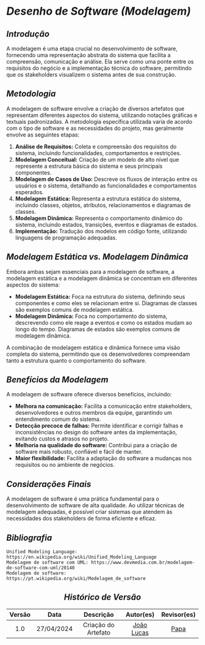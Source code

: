 # <a>*Desenho de Software (Modelagem)*</a>

## <a>*Introdução*</a>

A modelagem é uma etapa crucial no desenvolvimento de software, fornecendo uma representação abstrata do sistema que facilita a compreensão, comunicação e análise. Ela serve como uma ponte entre os requisitos do negócio e a implementação técnica do software, permitindo que os stakeholders visualizem o sistema antes de sua construção.

## <a>*Metodologia*</a>

A modelagem de software envolve a criação de diversos artefatos que representam diferentes aspectos do sistema, utilizando notações gráficas e textuais padronizadas. A metodologia específica utilizada varia de acordo com o tipo de software e as necessidades do projeto, mas geralmente envolve as seguintes etapas:

1. **Análise de Requisitos:** Coleta e compreensão dos requisitos do sistema, incluindo funcionalidades, comportamentos e restrições.
2. **Modelagem Conceitual:** Criação de um modelo de alto nível que represente a estrutura básica do sistema e seus principais componentes.
3. **Modelagem de Casos de Uso:** Descreve os fluxos de interação entre os usuários e o sistema, detalhando as funcionalidades e comportamentos esperados.
4. **Modelagem Estática:** Representa a estrutura estática do sistema, incluindo classes, objetos, atributos, relacionamentos e diagramas de classes.
5. **Modelagem Dinâmica:** Representa o comportamento dinâmico do sistema, incluindo estados, transições, eventos e diagramas de estados.
6. **Implementação:** Tradução dos modelos em código fonte, utilizando linguagens de programação adequadas.

## <a>*Modelagem Estática vs. Modelagem Dinâmica*</a>

Embora ambas sejam essenciais para a modelagem de software, a modelagem estática e a modelagem dinâmica se concentram em diferentes aspectos do sistema:

* **Modelagem Estática:** Foca na estrutura do sistema, definindo seus componentes e como eles se relacionam entre si. Diagramas de classes são exemplos comuns de modelagem estática.
* **Modelagem Dinâmica:** Foca no comportamento do sistema, descrevendo como ele reage a eventos e como os estados mudam ao longo do tempo. Diagramas de estados são exemplos comuns de modelagem dinâmica.

A combinação de modelagem estática e dinâmica fornece uma visão completa do sistema, permitindo que os desenvolvedores compreendam tanto a estrutura quanto o comportamento do software.

## <a>*Benefícios da Modelagem*</a>

A modelagem de software oferece diversos benefícios, incluindo:

* **Melhora na comunicação:** Facilita a comunicação entre stakeholders, desenvolvedores e outros membros da equipe, garantindo um entendimento comum do sistema.
* **Detecção precoce de falhas:** Permite identificar e corrigir falhas e inconsistências no design do software antes da implementação, evitando custos e atrasos no projeto.
* **Melhoria na qualidade do software:** Contribui para a criação de software mais robusto, confiável e fácil de manter.
* **Maior flexibilidade:** Facilita a adaptação do software a mudanças nos requisitos ou no ambiente de negócios.

## <a>*Considerações Finais*</a>

A modelagem de software é uma prática fundamental para o desenvolvimento de software de alta qualidade. Ao utilizar técnicas de modelagem adequadas, é possível criar sistemas que atendem às necessidades dos stakeholders de forma eficiente e eficaz.

## <a>*Bibliografia*</a>

    Unified Modeling Language: https://en.wikipedia.org/wiki/Unified_Modeling_Language
    Modelagem de software com UML: https://www.devmedia.com.br/modelagem-de-software-com-uml/20140
    Modelagem de software: https://pt.wikipedia.org/wiki/Modelagem_de_software

<center>

## <a>*Histórico de Versão*</a>

| Versão |    Data    |      Descrição      |                    Autor(es)                     |         Revisor(es)          |
| :----: | :--------: | :-----------------: | :----------------------------------------------: | :--------------------------: |
|  1.0   | 27/04/2024 | Criação do Artefato | [João Lucas](https://github.com/VasconcelosJoao) | [Papa](../Subgrupos/Papa.md) |
